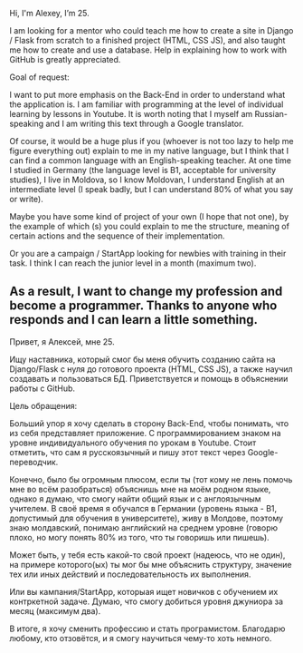 Hi, I'm Alexey, I’m 25.

I am looking for a mentor who could teach me how to create a site in Django / Flask from scratch to a finished project (HTML, CSS JS), and also taught me how to create and use a database. Help in explaining how to work with GitHub is greatly appreciated.

Goal of request:

I want to put more emphasis on the Back-End in order to understand what the application is. I am familiar with programming at the level of individual learning by lessons in Youtube. It is worth noting that I myself am Russian-speaking and I am writing this text through a Google translator. 

Of course, it would be a huge plus if you (whoever is not too lazy to help me figure everything out) explain to me in my native language, but I think that I can find a common language with an English-speaking teacher. At one time I studied in Germany (the language level is B1, acceptable for university studies), I live in Moldova, so I know Moldovan, I understand English at an intermediate level (I speak badly, but I can understand 80% of what you say or write).

Maybe you have some kind of project of your own (I hope that not one), by the example of which (s) you could explain to me the structure, meaning of certain actions and the sequence of their implementation.

Or you are a campaign / StartApp looking for newbies with training in their task. I think I can reach the junior level in a month (maximum two).

As a result, I want to change my profession and become a programmer. Thanks to anyone who responds and I can learn a little something.
---------------------------------------------------------------------------------------------------------------------------------------------------------------------------------
Привет, я Алексей, мне 25.

Ищу наставника, который смог бы меня обучить созданию сайта на Django/Flask с нуля до готового проекта (HTML, CSS JS), а также научил создавать и пользоваться БД. Приветствуется и помощь в объяснении работы с GitHub.

Цель обращения:

Больший упор я хочу сделать в сторону Back-End, чтобы понимать, что из себя представляет приложение. С программированием знаком на уровне индивидуального обучения по урокам в Youtube. Стоит отметить, что сам я русскоязычный и пишу этот текст через Google-переводчик. 

Конечно, было бы огромным плюсом, если ты (тот кому не лень помочь мне во всём разобраться) объяснишь мне на моём родном языке, однако я думаю, что смогу найти общий язык и с англоязычным учителем. В своё время я обучался в Германии (уровень языка - B1, допустимый для обучения в университете), живу в Молдове, поэтому знаю молдавский, понимаю английский на среднем уровне (говорю плохо, но могу понять 80% из того, что ты говоришь или пишешь).

Может быть, у тебя есть какой-то свой проект (надеюсь, что не один), на примере которого(ых) ты мог бы мне объяснить структуру, значение тех или иных действий и последовательность их выполнения.

Или вы кампания/StartApp, которыая ищет новичков с обучением их контркетной задаче. Думаю, что смогу добиться уровня джуниора за месяц (максимум два).

В итоге, я хочу сменить профессию и стать програмистом. Благодарю любому, кто отзовётся, и я смогу научиться чему-то хоть немного.
